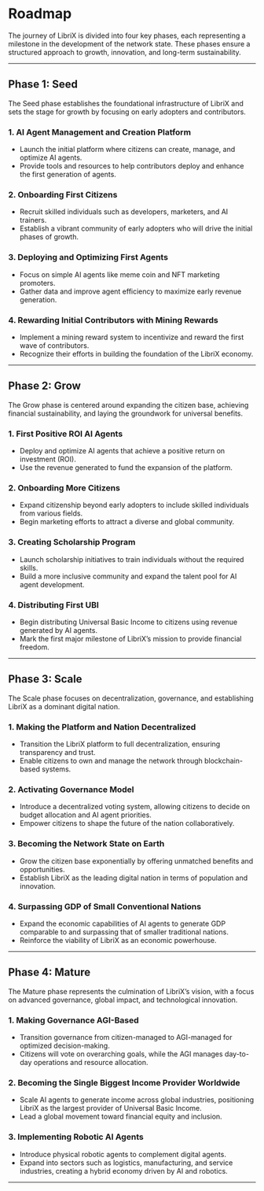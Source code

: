 # Roadmap

The journey of LibriX is divided into four key phases, each representing a milestone in the development of the network state. These phases ensure a structured approach to growth, innovation, and long-term sustainability.

---

## Phase 1: Seed

The Seed phase establishes the foundational infrastructure of LibriX and sets the stage for growth by focusing on early adopters and contributors.

### 1. AI Agent Management and Creation Platform

- Launch the initial platform where citizens can create, manage, and optimize AI agents.
- Provide tools and resources to help contributors deploy and enhance the first generation of agents.

### 2. Onboarding First Citizens

- Recruit skilled individuals such as developers, marketers, and AI trainers.
- Establish a vibrant community of early adopters who will drive the initial phases of growth.

### 3. Deploying and Optimizing First Agents

- Focus on simple AI agents like meme coin and NFT marketing promoters.
- Gather data and improve agent efficiency to maximize early revenue generation.

### 4. Rewarding Initial Contributors with Mining Rewards

- Implement a mining reward system to incentivize and reward the first wave of contributors.
- Recognize their efforts in building the foundation of the LibriX economy.

---

## Phase 2: Grow

The Grow phase is centered around expanding the citizen base, achieving financial sustainability, and laying the groundwork for universal benefits.

### 1. First Positive ROI AI Agents

- Deploy and optimize AI agents that achieve a positive return on investment (ROI).
- Use the revenue generated to fund the expansion of the platform.

### 2. Onboarding More Citizens

- Expand citizenship beyond early adopters to include skilled individuals from various fields.
- Begin marketing efforts to attract a diverse and global community.

### 3. Creating Scholarship Program

- Launch scholarship initiatives to train individuals without the required skills.
- Build a more inclusive community and expand the talent pool for AI agent development.

### 4. Distributing First UBI

- Begin distributing Universal Basic Income to citizens using revenue generated by AI agents.
- Mark the first major milestone of LibriX’s mission to provide financial freedom.

---

## Phase 3: Scale

The Scale phase focuses on decentralization, governance, and establishing LibriX as a dominant digital nation.

### 1. Making the Platform and Nation Decentralized

- Transition the LibriX platform to full decentralization, ensuring transparency and trust.
- Enable citizens to own and manage the network through blockchain-based systems.

### 2. Activating Governance Model

- Introduce a decentralized voting system, allowing citizens to decide on budget allocation and AI agent priorities.
- Empower citizens to shape the future of the nation collaboratively.

### 3. Becoming the Network State on Earth

- Grow the citizen base exponentially by offering unmatched benefits and opportunities.
- Establish LibriX as the leading digital nation in terms of population and innovation.

### 4. Surpassing GDP of Small Conventional Nations

- Expand the economic capabilities of AI agents to generate GDP comparable to and surpassing that of smaller traditional nations.
- Reinforce the viability of LibriX as an economic powerhouse.

---

## Phase 4: Mature

The Mature phase represents the culmination of LibriX’s vision, with a focus on advanced governance, global impact, and technological innovation.

### 1. Making Governance AGI-Based

- Transition governance from citizen-managed to AGI-managed for optimized decision-making.
- Citizens will vote on overarching goals, while the AGI manages day-to-day operations and resource allocation.

### 2. Becoming the Single Biggest Income Provider Worldwide

- Scale AI agents to generate income across global industries, positioning LibriX as the largest provider of Universal Basic Income.
- Lead a global movement toward financial equity and inclusion.

### 3. Implementing Robotic AI Agents

- Introduce physical robotic agents to complement digital agents.
- Expand into sectors such as logistics, manufacturing, and service industries, creating a hybrid economy driven by AI and robotics.

---
